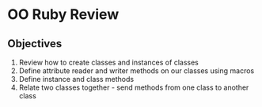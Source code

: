 # OO Ruby Review

## Objectives

1. Review how to create classes and instances of classes
2. Define attribute reader and writer methods on our classes using macros
3. Define instance and class methods
4. Relate two classes together - send methods from one class to another class

